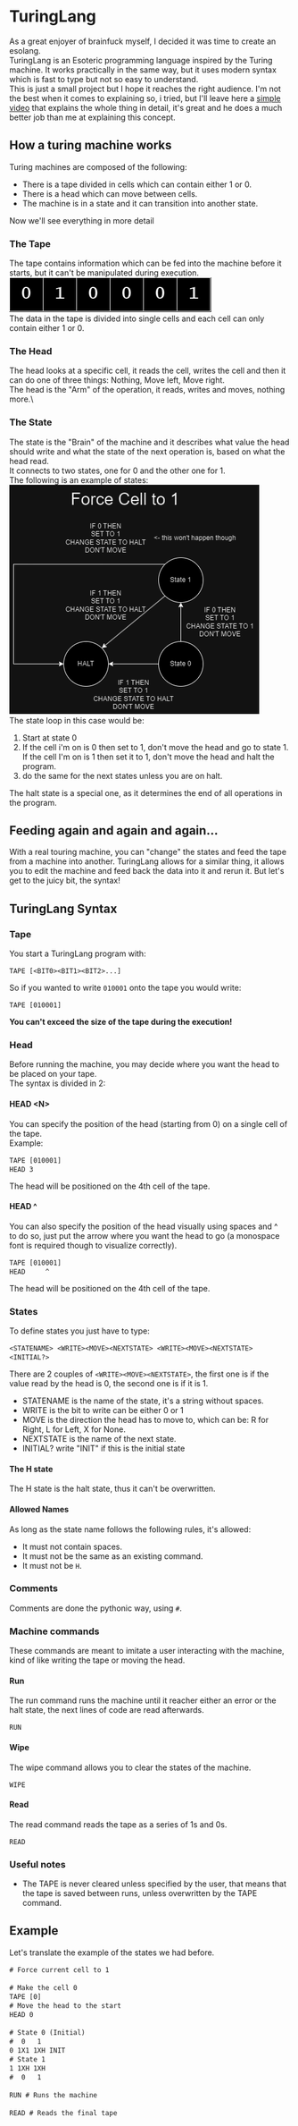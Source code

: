 # TuringLang
As a great enjoyer of brainfuck myself, I decided it was time to create an esolang.\
TuringLang is an Esoteric programming language inspired by the Turing machine.
It works practically in the same way, but it uses modern syntax which is fast to type but
not so easy to understand.\
This is just a small project but I hope it reaches the right audience.
I'm not the best when it comes to explaining so, i tried, but I'll leave here a [simple video](https://www.youtube.com/watch?v=gJQTFhkhwPA) that explains the whole thing in detail, it's great and he does a much better job than me at explaining this concept.

## How a turing machine works
Turing machines are composed of the following:
* There is a tape divided in cells which can contain either 1 or 0.
* There is a head which can move between cells.
* The machine is in a state and it can transition into another state.

Now we'll see everything in more detail
### The Tape
The tape contains information which can be fed into the machine before it starts, but it can't be manipulated during execution.\
![0,1,0,0,0,1 on tape](https://github.com/AGO061/TuringLang/blob/main/tape.png?raw=true)\
The data in the tape is divided into single cells and each cell can only contain either 1 or 0.
### The Head
The head looks at a specific cell, it reads the cell, writes the cell and then it can do one of three things: Nothing, Move left, Move right.\
The head is the "Arm" of the operation, it reads, writes and moves, nothing more.\
### The State
The state is the "Brain" of the machine and it describes what value the head should write and what the state of the next operation is, based on what the head read.\
It connects to two states, one for 0 and the other one for 1.\
The following is an example of states:\
![Example States](https://github.com/AGO061/TuringLang/blob/main/simpleprogram.png?raw=true)\
The state loop in this case would be:
1. Start at state 0
2. If the cell i'm on is 0 then set to 1, don't move the head and go to state 1. If the cell I'm on is 1 then set it to 1, don't move the head and halt the program.
3. do the same for the next states unless you are on halt.

The halt state is  a special one, as it determines the end of all operations in the program.

## Feeding again and again and again...
With a real touring machine, you can "change" the states and feed the tape from a machine into another. TuringLang allows for a similar thing, it allows you to edit the machine and feed back the data into it and rerun it. But let's get to the juicy bit, the syntax!
## TuringLang Syntax
### Tape
You start a TuringLang program with:
```
TAPE [<BIT0><BIT1><BIT2>...]
```
So if you wanted to write `010001` onto the tape you would write:
```
TAPE [010001]
```
**You can't exceed the size of the tape during the execution!**
### Head
Before running the machine, you may decide where you want the head to be placed on your tape.\
The syntax is divided in 2:
#### HEAD \<N\>
You can specify the position of the head (starting from 0) on a single cell of the tape.\
Example:
```
TAPE [010001]
HEAD 3
```
The head will be positioned on the 4th cell of the tape.
#### HEAD ^
You can also specify the position of the head visually using spaces and ^\
to do so, just put the arrow where you want the head to go (a monospace font is required though to visualize correctly).
```
TAPE [010001]
HEAD     ^
```
The head will be positioned on the 4th cell of the tape.
### States
To define states you just have to type:
```
<STATENAME> <WRITE><MOVE><NEXTSTATE> <WRITE><MOVE><NEXTSTATE> <INITIAL?>
```
There are 2 couples of `<WRITE><MOVE><NEXTSTATE>`, the first one is if the value read by the head is 0, the second one is if it is 1.
* STATENAME is the name of the state, it's a string without spaces.
* WRITE is the bit to write can be either 0 or 1
* MOVE is the direction the head has to move to, which can be: R for Right, L for Left, X for None.
* NEXTSTATE is the name of the next state.
* INITIAL? write "INIT" if this is the initial state

#### The H state
The H state is the halt state, thus it can't be overwritten.
#### Allowed Names
As long as the state name follows the following rules, it's allowed:
* It must not contain spaces.
* It must not be the same as an existing command.
* It must not be `H`.

### Comments
Comments are done the pythonic way, using `#`.

### Machine commands
These commands are meant to imitate a user interacting with the machine, kind of like writing the tape or moving the head.
#### Run
The run command runs the machine until it reacher either an error or the halt state, the next lines of code are read afterwards.
```
RUN
```

#### Wipe
The wipe command allows you to clear the states of the machine.
```
WIPE
```

#### Read
The read command reads the tape as a series of 1s and 0s.
```
READ
```

### Useful notes
* The TAPE is never cleared unless specified by the user, that means that the tape is saved between runs, unless overwritten by the TAPE command.

## Example
Let's translate the example of the states we had before.
```
# Force current cell to 1

# Make the cell 0
TAPE [0]
# Move the head to the start
HEAD 0

# State 0 (Initial)
#  0   1
0 1X1 1XH INIT
# State 1
1 1XH 1XH
#  0   1

RUN # Runs the machine

READ # Reads the final tape
```
